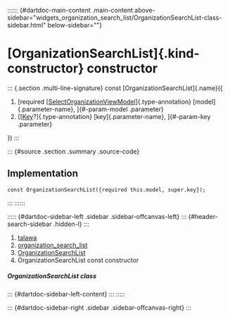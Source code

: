 :::::: {#dartdoc-main-content .main-content above-sidebar="widgets_organization_search_list/OrganizationSearchList-class-sidebar.html" below-sidebar=""}
<div>

# [OrganizationSearchList]{.kind-constructor} constructor

</div>

::: {.section .multi-line-signature}
const [OrganizationSearchList]{.name}({

1.  [required
    [[SelectOrganizationViewModel](../../view_model_pre_auth_view_models_select_organization_view_model/SelectOrganizationViewModel-class.html)]{.type-annotation}
    [model]{.parameter-name}, ]{#-param-model .parameter}
2.  [[[Key](https://api.flutter.dev/flutter/foundation/Key-class.html)?]{.type-annotation}
    [key]{.parameter-name}, ]{#-param-key .parameter}

})
:::

::: {#source .section .summary .source-code}
## Implementation

``` language-dart
const OrganizationSearchList({required this.model, super.key});
```
:::
::::::

::::: {#dartdoc-sidebar-left .sidebar .sidebar-offcanvas-left}
::: {#header-search-sidebar .hidden-l}
:::

1.  [talawa](../../index.html)
2.  [organization_search_list](../../widgets_organization_search_list/)
3.  [OrganizationSearchList](../../widgets_organization_search_list/OrganizationSearchList-class.html)
4.  OrganizationSearchList const constructor

##### OrganizationSearchList class

::: {#dartdoc-sidebar-left-content}
:::
:::::

::: {#dartdoc-sidebar-right .sidebar .sidebar-offcanvas-right}
:::
